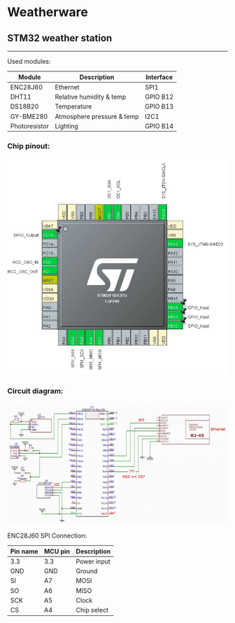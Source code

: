 # Weatherware

## STM32 weather station

**********************************************************

Used modules:

Module        | Description 			      	  | Interface 
--------------|-------------------------|-----------
ENC28J60      | Ethernet                | SPI1		   
DHT11         | Relative humidity & temp| GPIO B12	 
DS18B20       | Temperature 				        | GPIO B13	 
GY-BME280     | Atmosphere pressure & temp | I2C1		   
Photoresistor | Lighting				            | GPIO B14  

### Chip pinout:
![Chip pinout image](docs/chip.jpg)

### Circuit diagram:
![Circuit image](docs/circuit.jpg)

ENC28J60 SPI Connection:

Pin name | MCU pin | Description
---|---|---
3.3 | 3.3 | Power input
GND | GND | Ground
SI  | A7  | MOSI
SO  | A6  | MISO
SCK | A5  | Clock
CS  | A4  | Chip select 